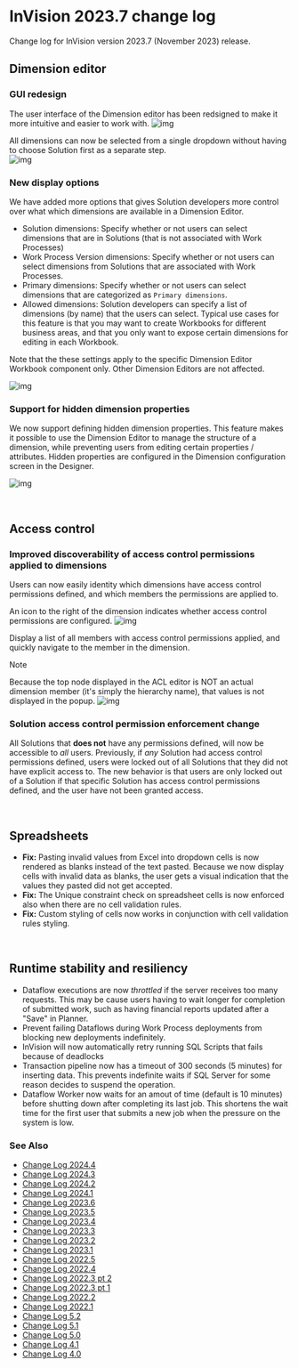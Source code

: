 # InVision 2023.7 change log

Change log for InVision version 2023.7 (November 2023) release.

## Dimension editor

### GUI redesign

The user interface of the Dimension editor has been redsigned to make it more intuitive and easier to work with.
![img](../../../images/invision/release_notes_20237_dimeditor_gui_redesign_toolbar.png)


All dimensions can now be selected from a single dropdown without having to choose Solution first as a separate step.  
![img](../../../images/invision/release_notes_20237_dimeditor_gui_redesign_dimpicker.png)

### New display options

We have added more options that gives Solution developers more control over what which dimensions are available in a Dimension Editor.

- Solution dimensions:  Specify whether or not users can select dimensions that are in Solutions (that is not associated with Work Processes)
- Work Process Version dimensions: Specify whether or not users can select dimensions from Solutions that are associated with Work Processes.
- Primary dimensions: Specify whether or not users can select dimensions that are categorized as `Primary dimensions`.
- Allowed dimensions: Solution developers can specify a list of dimensions (by name) that the users can select. Typical use cases for this feature is that you may want to create Workbooks for different business areas, and that you only want to expose certain dimensions for editing in each Workbook.

Note that the these settings apply to the specific Dimension Editor Workbook component only. Other Dimension Editors are not affected.

![img](../../../images/invision/release_notes_20237_dimeditor_workbook_options.png)

### Support for hidden dimension properties

We now support defining hidden dimension properties. This feature makes it possible to use the Dimension Editor to manage the structure of a dimension, while preventing users from editing certain properties / attributes. Hidden properties are configured in the Dimension configuration screen in the Designer.

![img](../../../images/invision/release_notes_20237_dim_hidden_properties.png)

<br/>

## Access control

### Improved discoverability of access control permissions applied to dimensions

Users can now easily identity which dimensions have access control permissions defined, and which members the permissions are applied to.

An icon to the right of the dimension indicates whether access control permissions are configured.
![img](../../../images/invision/release_notes_20237_aclpermissions_dimtag.png)

Display a list of all members with access control permissions applied, and quickly navigate to the member in the dimension.
> [!NOTE]
> Because the top node displayed in the ACL editor is NOT an actual dimension member (it's simply the hierarchy name), that values is not displayed in the popup.
![img](../../../images/invision/release_notes_20237_aclpermissions_goto_dimmember.png)

### Solution access control permission enforcement change

All Solutions that **does not** have any permissions defined, will now be accessible to _all_ users. Previously, if _any_ Solution had access control permissions defined, users were locked out of all Solutions that they did not have explicit access to. The new behavior is that users are only locked out of a Solution if that specific Solution has access control permissions defined, and the user have not been granted access.  

<br/>

## Spreadsheets

- **Fix:** Pasting invalid values from Excel into dropdown cells is now rendered as blanks instead of the text pasted. Because we now display cells with invalid data as blanks, the user gets a visual indication that the values they pasted did not get accepted.  
- **Fix:** The Unique constraint check on spreadsheet cells is now enforced also when there are no cell validation rules.
- **Fix:** Custom styling of cells now works in conjunction with cell validation rules styling.

<br/>

## Runtime stability and resiliency  

- Dataflow executions are now _throttled_ if the server receives too many requests. This may be cause users having to wait longer for completion of submitted work, such as having financial reports updated after a "Save" in Planner.
- Prevent failing Dataflows during Work Process deployments from blocking new deployments indefinitely.
- InVision will now automatically retry running SQL Scripts that fails because of deadlocks
- Transaction pipeline now has a timeout of 300 seconds (5 minutes) for inserting data. This prevents indefinite waits if SQL Server for some reason decides to suspend the operation.
- Dataflow Worker now waits for an amout of time (default is 10 minutes) before shutting down after completing its last job. This shortens the wait time for the first user that submits a new job when the pressure on the system is low.


### See Also

- [Change Log 2024.4](changelog24_4.md)
- [Change Log 2024.3](changelog24_3.md)
- [Change Log 2024.2](changelog24_2.md)
- [Change Log 2024.1](changelog24_1.md)
- [Change Log 2023.6](changelog23_6.md)
- [Change Log 2023.5](changelog23_5.md)
- [Change Log 2023.4](changelog23_4.md)
- [Change Log 2023.3](changelog23_3.md)
- [Change Log 2023.2](changelog23_2.md)
- [Change Log 2023.1](changelog23_1.md)
- [Change Log 2022.5](changelog22_5.md)
- [Change Log 2022.4](changelog22_4.md)
- [Change Log 2022.3 pt 2](changelog22_3_2.md)
- [Change Log 2022.3 pt 1](changelog22_3_1.md)
- [Change Log 2022.2](changelog22_2.md)
- [Change Log 2022.1](changelog22_1.md)
- [Change Log 5.2](changelog52.md)
- [Change Log 5.1](changelog51.md)
- [Change Log 5.0](changelog5.md)
- [Change Log 4.1](changelog41.md)
- [Change Log 4.0](changelog40.md)

<br/>
